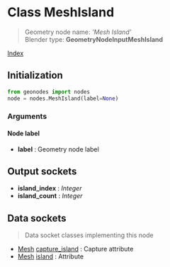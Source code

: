 
# Class MeshIsland

> Geometry node name: _'Mesh Island'_<br>Blender type:  **GeometryNodeInputMeshIsland**


[Index](/docs/index.md)

## Initialization


```python
from geonodes import nodes
node = nodes.MeshIsland(label=None)
```


### Arguments


#### Node label



- **label** : Geometry node label



## Output sockets



- **island_index** : _Integer_
- **island_count** : _Integer_



## Data sockets

> Data socket classes implementing this node




- [Mesh](../sockets/Mesh.md) [capture_island](../sockets/Mesh.md#capture_island) : Capture attribute
- [Mesh](../sockets/Mesh.md) [island](../sockets/Mesh.md#island) : Attribute


